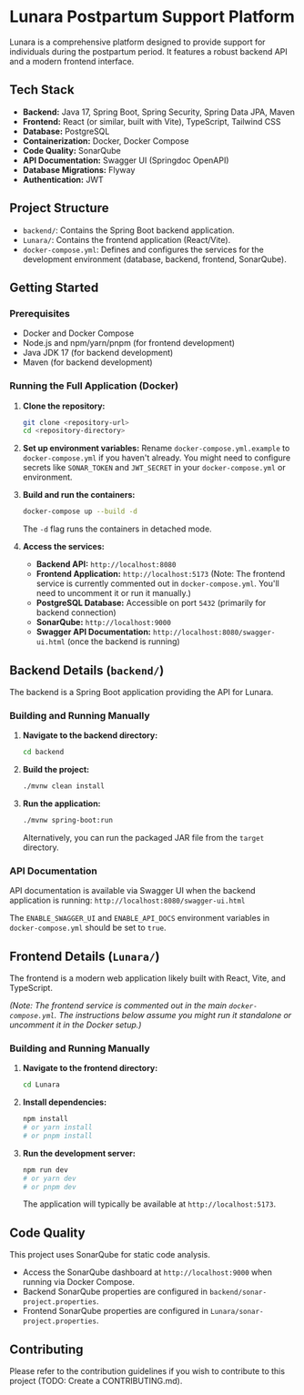 # Lunara Postpartum Support Platform

Lunara is a comprehensive platform designed to provide support for individuals during the postpartum period. It features a robust backend API and a modern frontend interface.

## Tech Stack

-   **Backend:** Java 17, Spring Boot, Spring Security, Spring Data JPA, Maven
-   **Frontend:** React (or similar, built with Vite), TypeScript, Tailwind CSS
-   **Database:** PostgreSQL
-   **Containerization:** Docker, Docker Compose
-   **Code Quality:** SonarQube
-   **API Documentation:** Swagger UI (Springdoc OpenAPI)
-   **Database Migrations:** Flyway
-   **Authentication:** JWT

## Project Structure

-   `backend/`: Contains the Spring Boot backend application.
-   `Lunara/`: Contains the frontend application (React/Vite).
-   `docker-compose.yml`: Defines and configures the services for the development environment (database, backend, frontend, SonarQube).

## Getting Started

### Prerequisites

-   Docker and Docker Compose
-   Node.js and npm/yarn/pnpm (for frontend development)
-   Java JDK 17 (for backend development)
-   Maven (for backend development)

### Running the Full Application (Docker)

1.  **Clone the repository:**
    ```bash
    git clone <repository-url>
    cd <repository-directory>
    ```

2.  **Set up environment variables:**
    Rename `docker-compose.yml.example` to `docker-compose.yml` if you haven't already.
    You might need to configure secrets like `SONAR_TOKEN` and `JWT_SECRET` in your `docker-compose.yml` or environment.

3.  **Build and run the containers:**
    ```bash
    docker-compose up --build -d
    ```
    The `-d` flag runs the containers in detached mode.

4.  **Access the services:**
    *   **Backend API:** `http://localhost:8080`
    *   **Frontend Application:** `http://localhost:5173` (Note: The frontend service is currently commented out in `docker-compose.yml`. You'll need to uncomment it or run it manually.)
    *   **PostgreSQL Database:** Accessible on port `5432` (primarily for backend connection)
    *   **SonarQube:** `http://localhost:9000`
    *   **Swagger API Documentation:** `http://localhost:8080/swagger-ui.html` (once the backend is running)

## Backend Details (`backend/`)

The backend is a Spring Boot application providing the API for Lunara.

### Building and Running Manually

1.  **Navigate to the backend directory:**
    ```bash
    cd backend
    ```
2.  **Build the project:**
    ```bash
    ./mvnw clean install
    ```
3.  **Run the application:**
    ```bash
    ./mvnw spring-boot:run
    ```
    Alternatively, you can run the packaged JAR file from the `target` directory.

### API Documentation

API documentation is available via Swagger UI when the backend application is running:
`http://localhost:8080/swagger-ui.html`

The `ENABLE_SWAGGER_UI` and `ENABLE_API_DOCS` environment variables in `docker-compose.yml` should be set to `true`.

## Frontend Details (`Lunara/`)

The frontend is a modern web application likely built with React, Vite, and TypeScript.

*(Note: The frontend service is commented out in the main `docker-compose.yml`. The instructions below assume you might run it standalone or uncomment it in the Docker setup.)*

### Building and Running Manually

1.  **Navigate to the frontend directory:**
    ```bash
    cd Lunara
    ```
2.  **Install dependencies:**
    ```bash
    npm install
    # or yarn install
    # or pnpm install
    ```
3.  **Run the development server:**
    ```bash
    npm run dev
    # or yarn dev
    # or pnpm dev
    ```
    The application will typically be available at `http://localhost:5173`.

## Code Quality

This project uses SonarQube for static code analysis.
-   Access the SonarQube dashboard at `http://localhost:9000` when running via Docker Compose.
-   Backend SonarQube properties are configured in `backend/sonar-project.properties`.
-   Frontend SonarQube properties are configured in `Lunara/sonar-project.properties`.

## Contributing

Please refer to the contribution guidelines if you wish to contribute to this project (TODO: Create a CONTRIBUTING.md). 
